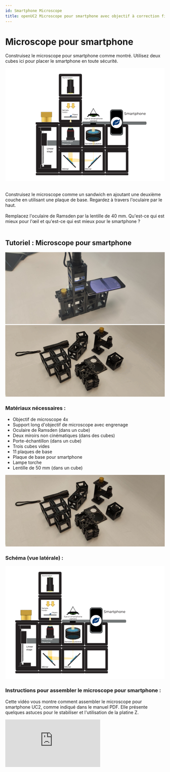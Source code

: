 ```yaml
---
id: Smartphone Microscope
title: openUC2 Microscope pour smartphone avec objectif à correction finie
---
```


# Microscope pour smartphone

Construisez le microscope pour smartphone comme montré. Utilisez deux cubes ici pour placer le smartphone en toute sécurité.

![](../IMAGES/MINIBOXNEW/46.png)

<div class="alert info">
</div><br/>

<div class="alert-success">
Construisez le microscope comme un sandwich en ajoutant une deuxième couche en utilisant une plaque de base. Regardez à travers l'oculaire par le haut.
</div><br/>

<div class="alert info">
Remplacez l'oculaire de Ramsden par la lentille de 40 mm. Qu'est-ce qui est mieux pour l'œil et qu'est-ce qui est mieux pour le smartphone ?
</div><br/>

## Tutoriel : Microscope pour smartphone

![](../IMAGES/MINIBOXTUTORIAL/image1.png)
![](../IMAGES/MINIBOXTUTORIAL/image28.gif)

### Matériaux nécessaires :

- Objectif de microscope 4x
- Support long d'objectif de microscope avec engrenage
- Oculaire de Ramsden (dans un cube)
- Deux miroirs non cinématiques (dans des cubes)
- Porte-échantillon (dans un cube)
- Trois cubes vides
- 11 plaques de base
- Plaque de base pour smartphone
- Lampe torche
- Lentille de 50 mm (dans un cube)

![](../IMAGES/MINIBOXTUTORIAL/image38.jpg)

### Schéma (vue latérale) :

![](../IMAGES/MINIBOXTUTORIAL/image98.png)

### Instructions pour assembler le microscope pour smartphone :

Cette vidéo vous montre comment assembler le microscope pour smartphone UC2, comme indiqué dans le manuel PDF. Elle présente quelques astuces pour le stabiliser et l'utilisation de la platine Z.


<div style={{position: 'relative', paddingBottom: '56.25%', height: 0, overflow: 'hidden'}}>
  <iframe 
    style={{position: 'absolute', top: 0, left: 0, width: '100%', height: '100%'}}
    src="https://www.youtube.com/embed/q3-XW8Bfuww" 
    title="YouTube video player" 
    frameBorder="0" 
    allow="accelerometer; autoplay; clipboard-write; encrypted-media; gyroscope; picture-in-picture" 
    allowFullScreen
  />
</div>


**Étape 1 : Construire une ligne de quatre plaques de base**

![](../IMAGES/MINIBOXTUTORIAL/image49

.jpg)

**Étape 2 : Assembler les composants**

Placez le support d'objectif de microscope à une extrémité suivi des deux miroirs se faisant face et d'un cube vide à l'autre extrémité. Fixez-les avec des plaques de base.

![](../IMAGES/MINIBOXTUTORIAL/image103.jpg)

**Étape 3 : Ajuster l'objectif**

Construisez un cube avec l'objectif de microscope à l'intérieur. Ajustez la hauteur de l'objectif si nécessaire en utilisant l'engrenage.

![](../IMAGES/MINIBOXTUTORIAL/image68.jpg)
![](../IMAGES/MINIBOXTUTORIAL/image100.jpg)
![](../IMAGES/MINIBOXTUTORIAL/image34.jpg)

**Étape 4 : Placer l'oculaire**

Placez l'oculaire à côté de l'objectif de microscope et un cube vide à côté. Respectez la bonne orientation de l'oculaire.

![](../IMAGES/MINIBOXTUTORIAL/image90.png)

**Étape 5 : Aligner la base du smartphone**

Placez la base du smartphone avec le trou aligné avec l'oculaire. Remarque : Vous pouvez ajuster l'orientation de la base du smartphone pour adapter la taille de votre smartphone.

![](../IMAGES/MINIBOXTUTORIAL/image95.png)

**Étape 6 : Installer le porte-échantillon**

Placez le cube porte-échantillon au-dessus de l'objectif de microscope. Respectez la distance entre eux. Vous pouvez ajuster la distance approximative en faisant glisser le porte-échantillon à l'intérieur du cube et la distance plus fine en utilisant l'engrenage.

![](../IMAGES/MINIBOXTUTORIAL/image46.jpg)

**Étape 7 : Ajouter la lentille convergente et la lampe**

Placez un cube de lentille convergente au-dessus du cube porte-échantillon et placez la lampe torche au-dessus. Placez le smartphone aligné avec l'oculaire.

![](../IMAGES/MINIBOXTUTORIAL/image1.png)

**Étape 8 : Ajuster pour la clarté**

Essayez de déplacer le smartphone de manière à ce que tout le cercle de l'oculaire apparaisse illuminé. Ensuite, tournez l'engrenage pour focaliser et obtenir une image nette de l'échantillon.

![](../IMAGES/MINIBOXTUTORIAL/image83.gif)

## Mieux avec le smartphone ou l'œil ?

L'appareil photo du smartphone a une lentille avec une distance focale très courte car elle doit s'adapter à l'épaisseur du smartphone. La lentille crée alors une image sur le capteur de la caméra dont les propriétés sont similaires à celles de l'œil humain.

L'œil peut voir des objets à la fois de loin et de près. Cette propriété est appelée accommodation.

![](../IMAGES/MINIBOXNEW/47.png)

L'appareil photo du smartphone peut également faire cela, mais cela s'appelle autofocus. Cela décrit la capacité à imager nettement des objets à différentes distances sur le capteur.

![](../IMAGES/MINIBOXNEW/48.png)

L'image de l'oculaire provient de rayons parallèles, comme si elle venait de l'infini. Vous avez observé avec un œil détendu (regardant au loin) ou avec une caméra mise au point à l'infini.

<div class="alert info">
</div><br/>

## Résultats des calculs

![](../IMAGES/MINIBOX/UC2_minibox_55.png)
